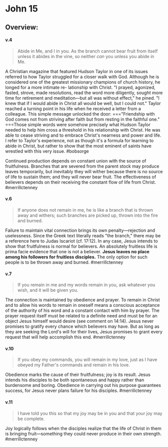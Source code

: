 # John 15

## Overview:


#### v.4
>Abide in Me, and I in you. As the branch cannot bear fruit from itself unless it abides in the vine, so neither _can_ you unless you abide in Me.

A Christian magazine that featured Hudson Taylor in one of its issues referred to how Taylor struggled for a closer walk with God. Although he is considered one of the greatest missionary champions of church history, he longed for a more intimate re- lationship with Christ. "I prayed, agonized, fasted, strove, made resolutions, read the word more diligently, sought more time for retirement and meditation—but all was without effect," he pined. "I knew that if I would abide in Christ all would be well, but I could not." Taylor reached a turning point in his life when he received a letter from a colleague. This simple message unlocked the door: ==="Friendship with God comes not from striving after faith but from resting in the faithful one." ===Those simple words were somehow precisely what Hudson Taylor needed to help him cross a threshold in his relationship with Christ. He was able to cease striving and to embrace Christ's nearness and power and life. I refer to Taylor's experience, not as though it's a formula for learning to abide in Christ, but rather to show that the most eminent of saints have wrestled with this very issue.
#bobsorge 

Continued production depends on constant union with the source of fruitfulness. Branches that are severed from the parent stock may produce leaves temporarily, but inevitably they will wither because there is no source of life to sustain them; and they will never bear fruit. The effectiveness of believers depends on their receiving the constant flow of life from Christ.
#merrillctenney

#### v.6
>If anyone does not remain in me, he is like a branch that is thrown away and withers; such branches are picked up, thrown into the fire and burned.

Failure to maintain vital connection brings its own penalty—rejection and uselessness. Since the Greek text literally reads "the branch," there may be a reference here to Judas Iscariot (cf. 17:12). In any case, Jesus intends to show that fruitfulness is normal for believers. An absolutely fruitless life is prima facie evidence that one is not a believer. **Jesus leaves no place among his followers for fruitless disciples.** The only option for such people is to be thrown away and burned.
#merrillctenney 

#### v.7
>If you remain in me and my words remain in you, ask whatever you wish, and it will be given you.

The connection is maintained by obedience and prayer. To remain in Christ and to allow his words to remain in oneself means a conscious acceptance of the authority of his word and a constant contact with him by prayer. The prayer request itself must be related to a definite need and must be for an object Jesus himself would desire (see comment on 14:14). Jesus never promises to gratify every chance which believers may have. But as long as they are seeking the Lord's will for their lives, Jesus promises to grant every request that will help accomplish this end.
#merrillctenney 

#### v.10
>If you obey my commands, you will remain in my love, just as I have obeyed my Father's commands and remain in his love.

Obedience marks the cause of their fruitfulness; joy is its result. Jesus intends his disciples to be both spontaneous and happy rather than burdensome and boring. Obedience in carrying out his purpose guarantees success, for Jesus never plans failure for his disciples.
#merrillctenney 

#### v.11
>I have told you this so that my joy may be in you and that your joy may be complete.

Joy logically follows when the disciples realize that the life of Christ in them is bringing fruit—something they could never produce in their own strength.
#merrillctenney 

